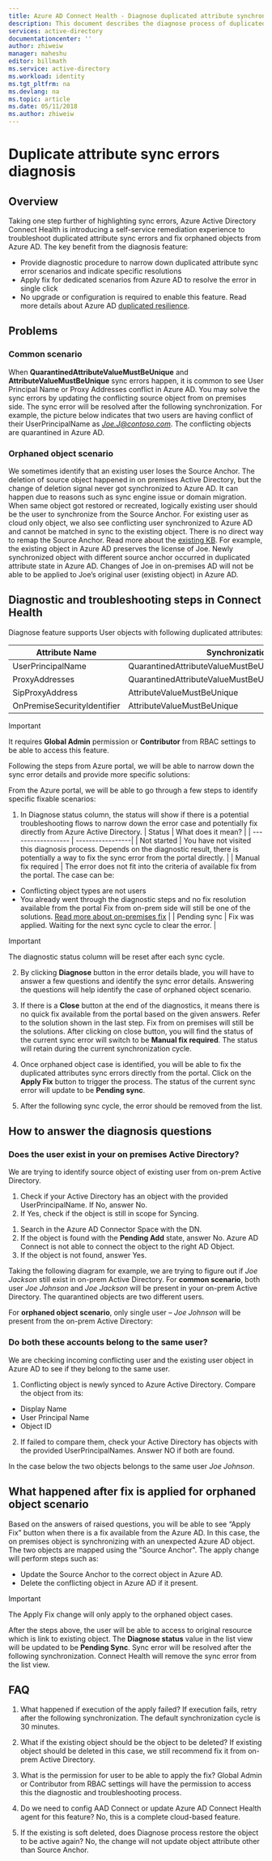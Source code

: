 ```yaml
---
title: Azure AD Connect Health - Diagnose duplicated attribute synchronization errors | Microsoft Docs
description: This document describes the diagnose process of duplicated attribute synchronization errors and potential fix of the orphaned object scenarios directly from Azure portal.
services: active-directory
documentationcenter: ''
author: zhiweiw
manager: maheshu
editor: billmath
ms.service: active-directory
ms.workload: identity
ms.tgt_pltfrm: na
ms.devlang: na
ms.topic: article
ms.date: 05/11/2018
ms.author: zhiweiw
---
```


# Duplicate attribute sync errors diagnosis

## Overview
Taking one step further of highlighting sync errors, Azure Active Directory Connect Health is introducing a self-service remediation experience to troubleshoot duplicated attribute sync errors and fix orphaned objects from Azure AD. 
The key benefit from the diagnosis feature:
- Provide diagnostic procedure to narrow down duplicated attribute sync error scenarios and indicate specific resolutions
- Apply fix for dedicated scenarios from Azure AD to resolve the error in single click
- No upgrade or configuration is required to enable this feature.
Read more details about Azure AD [duplicated resilience](https://aka.ms/dupattributeresdocs).

## Problems
### Common scenario
When **QuarantinedAttributeValueMustBeUnique** and **AttributeValueMustBeUnique** sync errors happen, it is common to see User Principal Name or Proxy Addresses conflict in Azure AD. You may solve the sync errors by updating the conflicting source object from on premises side. The sync error will be resolved after the following synchronization. 
For example, the picture below indicates that two users are having conflict of their UserPrincipalName as *Joe.J@contoso.com*. The conflicting objects are quarantined in Azure AD. 

### Orphaned object scenario
We sometimes identify that an existing user loses the Source Anchor. The deletion of source object happened in on premises Active Directory, but the change of deletion signal never got synchronized to Azure AD. It can happen due to reasons such as sync engine issue or domain migration. When same object got restored or recreated, logically existing user should be the user to synchronize from the Source Anchor. For existing user as cloud only object, we also see conflicting user synchronized to Azure AD and cannot be matched in sync to the existing object. There is no direct way to remap the Source Anchor. Read more about the [existing KB](https://support.microsoft.com/help/2647098). 
For example, the existing object in Azure AD preserves the license of Joe. Newly synchronized object with different source anchor occurred in duplicated attribute state in Azure AD. Changes of Joe in on-premises AD will not be able to be applied to Joe’s original user (existing object) in Azure AD.  

## Diagnostic and troubleshooting steps in Connect Health 
Diagnose feature supports User objects with following duplicated attributes:

| Attribute Name | Synchronization Error Types|
| ------------------ | -----------------|
| UserPrincipalName | QuarantinedAttributeValueMustBeUnique/AttributeValueMustBeUnique | 
| ProxyAddresses | QuarantinedAttributeValueMustBeUnique/AttributeValueMustBeUnique | 
| SipProxyAddress | AttributeValueMustBeUnique | 
| OnPremiseSecurityIdentifier |  AttributeValueMustBeUnique |

>[!IMPORTANT]
> It requires **Global Admin** permission or **Contributor** from RBAC settings to be able to access this feature. 
>

Following the steps from Azure portal, we will be able to narrow down the sync error details and provide more specific solutions:


From the Azure portal, we will be able to go through a few steps to identify specific fixable scenarios:
1.	In Diagnose status column, the status will show if there is a potential troubleshooting flows to narrow down the error case and potentially fix directly from Azure Active Directory.
| Status | What does it mean? |
| ------------------ | -----------------|
| Not started | You have not visited this diagnosis process. Depends on the diagnostic result, there is potentially a way to fix the sync error from the portal directly. |
| Manual fix required | The error does not fit into the criteria of available fix from the portal. The case can be: 
- Conflicting object types are not users
- You already went through the diagnostic steps and no fix resolution available from the portal
Fix from on-prem side will still be one of the solutions. [Read more about on-premises fix](https://support.microsoft.com/help/2647098/) | 
| Pending sync | Fix was applied. Waiting for the next sync cycle to clear the error. |

>[!IMPORTANT]
> The diagnostic status column will be reset after each sync cycle. 
>

2.	By clicking **Diagnose** button in the error details blade, you will have to answer a few questions and identify the sync error details. Answering the questions will help identify the case of orphaned object scenario. 

3.	If there is a **Close** button at the end of the diagnostics, it means there is no quick fix available from the portal based on the given answers. Refer to the solution shown in the last step. Fix from on premises will still be the solutions. After clicking on close button, you will find the status of the current sync error will switch to be **Manual fix required**. The status will retain during the current synchronization cycle.

4.	Once orphaned object case is identified, you will be able to fix the duplicated attributes sync errors directly from the portal. Click on the **Apply Fix** button to trigger the process. The status of the current sync error will update to be **Pending sync**.

5.	After the following sync cycle, the error should be removed from the list.

## How to answer the diagnosis questions 
### Does the user exist in your on premises Active Directory?

We are trying to identify source object of existing user from on-prem Active Directory.

1.	Check if your Active Directory has an object with the provided UserPrincipalName. If No, answer No.
2.	If Yes, check if the object is still in scope for Syncing.
1)	Search in the Azure AD Connector Space with the DN.
2)	If the object is found with the **Pending Add** state, answer No. Azure AD Connect is not able to connect the object to the right AD Object.
3)	If the object is not found, answer Yes.

Taking the following diagram for example, we are trying to figure out if *Joe Jackson* still exist in on-prem Active Directory.
For **common scenario**, both user *Joe Johnson* and *Joe Jackson* will be present in your on-prem Active Directory. The quarantined objects are two different users.

For **orphaned object scenario**, only single user – *Joe Johnson* will be present from the on-prem Active Directory:


### Do both these accounts belong to the same user?
We are checking incoming conflicting user and the existing user object in Azure AD to see if they belong to the same user.
1.	Conflicting object is newly synced to Azure Active Directory. Compare the object from its:
-	Display Name
-	User Principal Name
-	Object ID
2.	If failed to compare them, check your Active Directory has objects with the provided UserPrincipalNames. Answer NO if both are found.

In the case below the two objects belongs to the same user *Joe Johnson*.


## What happened after fix is applied for orphaned object scenario
Based on the answers of raised questions, you will be able to see “Apply Fix” button when there is a fix available from the Azure AD. In this case, the on premises object is synchronizing with an unexpected Azure AD object. The two objects are mapped using the "Source Anchor". The apply change will perform steps such as:
- Update the Source Anchor to the correct object in Azure AD.
- Delete the conflicting object in Azure AD if it present.

>[!IMPORTANT]
> The Apply Fix change will only apply to the orphaned object cases.
>

After the steps above, the user will be able to access to original resource which is link to existing object. 
The **Diagnose status** value in the list view will be updated to be **Pending Sync**.
Sync error will be resolved after the following synchronization. Connect Health will remove the sync error from the list view. 


## FAQ
1.	What happened if execution of the apply failed?
If execution fails, retry after the following synchronization. The default synchronization cycle is 30 minutes. 

2.	What if the existing object should be the object to be deleted?
If existing object should be deleted in this case, we still recommend fix it from on-prem Active Directory.

3.	What is the permission for user to be able to apply the fix?
Global Admin or Contributor from RBAC settings will have the permission to access this the diagnostic and troubleshooting process.

4.	Do we need to config AAD Connect or update Azure AD Connect Health agent for this feature?
No, this is a complete cloud-based feature.

5.	If the existing is soft deleted, does Diagnose process restore the object to be active again?
No, the change will not update object attribute other than Source Anchor. 
